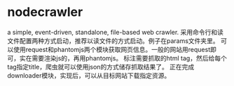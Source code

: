 # nodecrawler
a simple, event-driven, standalone, file-based web crawler.
采用命令行和读文件配置两种方式启动，推荐以读文件的方式启动。例子在params文件夹里。
可以使用request和phantomjs两个模块获取网页信息。一般的网站用request即可，实在需要渲染js的，再用phantomjs。
标注需要抓取的html tag，然后给每个tag指定title，爬虫就可以使用json的方式储存抓取结果了。
正在完成downloader模块，实现后，可以从目标网站下载指定资源。
